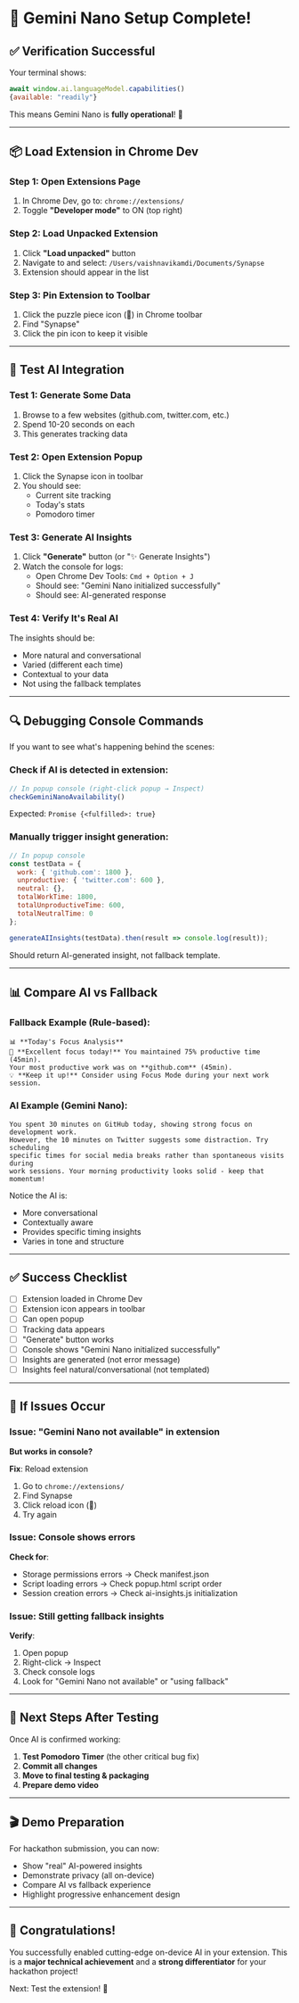 # 🎉 Gemini Nano Setup Complete!

## ✅ Verification Successful

Your terminal shows:
```javascript
await window.ai.languageModel.capabilities()
{available: "readily"}
```

This means Gemini Nano is **fully operational**! 🚀

---

## 📦 Load Extension in Chrome Dev

### Step 1: Open Extensions Page
1. In Chrome Dev, go to: `chrome://extensions/`
2. Toggle **"Developer mode"** to ON (top right)

### Step 2: Load Unpacked Extension
1. Click **"Load unpacked"** button
2. Navigate to and select: `/Users/vaishnavikamdi/Documents/Synapse`
3. Extension should appear in the list

### Step 3: Pin Extension to Toolbar
1. Click the puzzle piece icon (🧩) in Chrome toolbar
2. Find "Synapse"
3. Click the pin icon to keep it visible

---

## 🧪 Test AI Integration

### Test 1: Generate Some Data
1. Browse to a few websites (github.com, twitter.com, etc.)
2. Spend 10-20 seconds on each
3. This generates tracking data

### Test 2: Open Extension Popup
1. Click the Synapse icon in toolbar
2. You should see:
   - Current site tracking
   - Today's stats
   - Pomodoro timer

### Test 3: Generate AI Insights
1. Click **"Generate"** button (or "✨ Generate Insights")
2. Watch the console for logs:
   - Open Chrome Dev Tools: `Cmd + Option + J`
   - Should see: "Gemini Nano initialized successfully"
   - Should see: AI-generated response

### Test 4: Verify It's Real AI
The insights should be:
- More natural and conversational
- Varied (different each time)
- Contextual to your data
- Not using the fallback templates

---

## 🔍 Debugging Console Commands

If you want to see what's happening behind the scenes:

### Check if AI is detected in extension:
```javascript
// In popup console (right-click popup → Inspect)
checkGeminiNanoAvailability()
```

Expected: `Promise {<fulfilled>: true}`

### Manually trigger insight generation:
```javascript
// In popup console
const testData = {
  work: { 'github.com': 1800 },
  unproductive: { 'twitter.com': 600 },
  neutral: {},
  totalWorkTime: 1800,
  totalUnproductiveTime: 600,
  totalNeutralTime: 0
};

generateAIInsights(testData).then(result => console.log(result));
```

Should return AI-generated insight, not fallback template.

---

## 📊 Compare AI vs Fallback

### Fallback Example (Rule-based):
```
📊 **Today's Focus Analysis**
🎯 **Excellent focus today!** You maintained 75% productive time (45min).
Your most productive work was on **github.com** (45min).
💡 **Keep it up!** Consider using Focus Mode during your next work session.
```

### AI Example (Gemini Nano):
```
You spent 30 minutes on GitHub today, showing strong focus on development work. 
However, the 10 minutes on Twitter suggests some distraction. Try scheduling 
specific times for social media breaks rather than spontaneous visits during 
work sessions. Your morning productivity looks solid - keep that momentum!
```

Notice the AI is:
- More conversational
- Contextually aware
- Provides specific timing insights
- Varies in tone and structure

---

## ✅ Success Checklist

- [ ] Extension loaded in Chrome Dev
- [ ] Extension icon appears in toolbar
- [ ] Can open popup
- [ ] Tracking data appears
- [ ] "Generate" button works
- [ ] Console shows "Gemini Nano initialized successfully"
- [ ] Insights are generated (not error message)
- [ ] Insights feel natural/conversational (not templated)

---

## 🐛 If Issues Occur

### Issue: "Gemini Nano not available" in extension
**But works in console?**

**Fix**: Reload extension
1. Go to `chrome://extensions/`
2. Find Synapse
3. Click reload icon (🔄)
4. Try again

### Issue: Console shows errors
**Check for**:
- Storage permissions errors → Check manifest.json
- Script loading errors → Check popup.html script order
- Session creation errors → Check ai-insights.js initialization

### Issue: Still getting fallback insights
**Verify**:
1. Open popup
2. Right-click → Inspect
3. Check console logs
4. Look for "Gemini Nano not available" or "using fallback"

---

## 🎯 Next Steps After Testing

Once AI is confirmed working:

1. **Test Pomodoro Timer** (the other critical bug fix)
2. **Commit all changes**
3. **Move to final testing & packaging**
4. **Prepare demo video**

---

## 🎬 Demo Preparation

For hackathon submission, you can now:
- Show "real" AI-powered insights
- Demonstrate privacy (all on-device)
- Compare AI vs fallback experience
- Highlight progressive enhancement design

---

## 🙌 Congratulations!

You successfully enabled cutting-edge on-device AI in your extension. This is a **major technical achievement** and a **strong differentiator** for your hackathon project!

Next: Test the extension! 🚀
